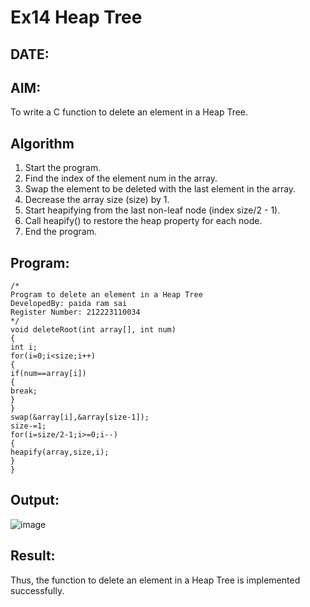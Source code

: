 # Ex14 Heap Tree
## DATE:
## AIM:
To write a C function to delete an element in a Heap Tree.

## Algorithm
1. Start the program.
2. Find the index of the element num in the array.
3. Swap the element to be deleted with the last element in the array.
4. Decrease the array size (size) by 1.
5. Start heapifying from the last non-leaf node (index size/2 - 1).
6. Call heapify() to restore the heap property for each node.
7. End the program.

## Program:
```
/*
Program to delete an element in a Heap Tree
DevelopedBy: paida ram sai
Register Number: 212223110034
*/
void deleteRoot(int array[], int num) 
{ 
int i; 
for(i=0;i<size;i++) 
{ 
if(num==array[i]) 
{ 
break; 
} 
} 
swap(&array[i],&array[size-1]); 
size-=1; 
for(i=size/2-1;i>=0;i--) 
{ 
heapify(array,size,i); 
} 
} 
```

## Output:

![image](https://github.com/user-attachments/assets/c328ffc1-1769-43c1-8328-9202f77e6676)


## Result:
Thus, the function to delete an element in a Heap Tree is implemented successfully.
